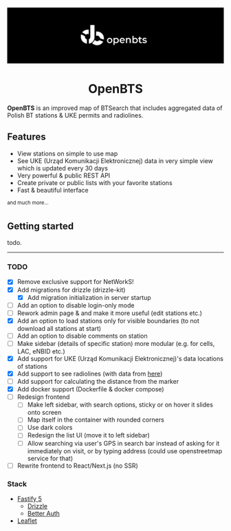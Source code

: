 ![OpenBTS banner](./.github/assets/banner.png)

<h1 align="center"><b>OpenBTS</b></h1>

**OpenBTS** is an improved map of BTSearch that includes aggregated data of Polish BT stations & UKE permits and radiolines.

## Features

- View stations on simple to use map
- See UKE (Urząd Komunikacji Elektronicznej) data in very simple view which is updated every 30 days
- Very powerful & public REST API
- Create private or public lists with your favorite stations
- Fast & beautiful interface

<sup>and much more...</sup>

## Getting started

todo.

---

### TODO

- [x] Remove exclusive support for NetWorkS!
- [x] Add migrations for drizzle (drizzle-kit)
  - [x] Add migration initialization in server startup
- [ ] Add an option to disable login-only mode
- [ ] Rework admin page & and make it more useful (edit stations etc.)
- [x] Add an option to load stations only for visible boundaries (to not download all stations at start)
- [ ] Add an option to disable comments on station
- [ ] Make sidebar (details of specific station) more modular (e.g. for cells, LAC, eNBID etc.)
- [x] Add support for UKE (Urząd Komunikacji Elektronicznej)'s data locations of stations
- [x] Add support to see radiolines (with data from [here](https://bts.mserv.ovh/))
- [ ] Add support for calculating the distance from the marker
- [x] Add docker support (Dockerfile & docker compose)
- [ ] Redesign frontend
  - [ ] Make left sidebar, with search options, sticky or on hover it slides onto screen
  - [ ] Map itself in the container with rounded corners
  - [ ] Use dark colors
  - [ ] Redesign the list UI (move it to left sidebar)
  - [ ] Allow searching via user's GPS in search bar instead of asking for it immediately on visit, or by typing address (could use openstreetmap service for that)
- [ ] Rewrite frontend to React/Next.js (no SSR)

### Stack

- [Fastify 5](https://fastify.dev/)
  - [Drizzle](https://orm.drizzle.team/)
  - [Better Auth](https://better-auth.com/)
- [Leaflet](https://leafletjs.com/)